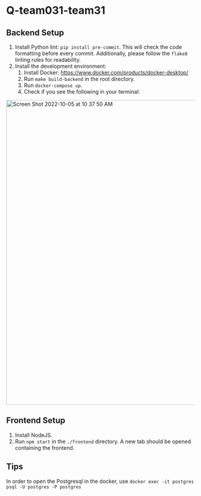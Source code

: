 # Q-team031-team31

## Backend Setup

1. Install Python lint: `pip install pre-commit`. This will check the code formatting before every commit. Additionally, please follow the `flake8` linting rules for readability.
1. Install the development environment:
   1. Install Docker: https://www.docker.com/products/docker-desktop/
   1. Run `make build-backend` in the root directory.
   1. Run `docker-compose up`.
   1. Check if you see the following in your terminal:

<img width="812" alt="Screen Shot 2022-10-05 at 10 37 50 AM" src="https://user-images.githubusercontent.com/103418311/194102191-cd2c3c82-f965-412a-bcb7-faaa1f449a1e.png">

## Frontend Setup

1. Install NodeJS.
1. Run `npm start` in the `./frontend` directory. A new tab should be opened containing the frontend.

## Tips

In order to open the Postgresql in the docker, use
`docker exec -it postgres psql -U postgres -P postgres`
